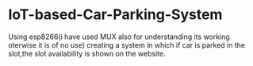 # IoT-based-Car-Parking-System
Using esp8266(i have used MUX also for understanding its working oterwise it is of no use) creating a system in which if car is parked in the slot,the slot availability is shown on the website.

